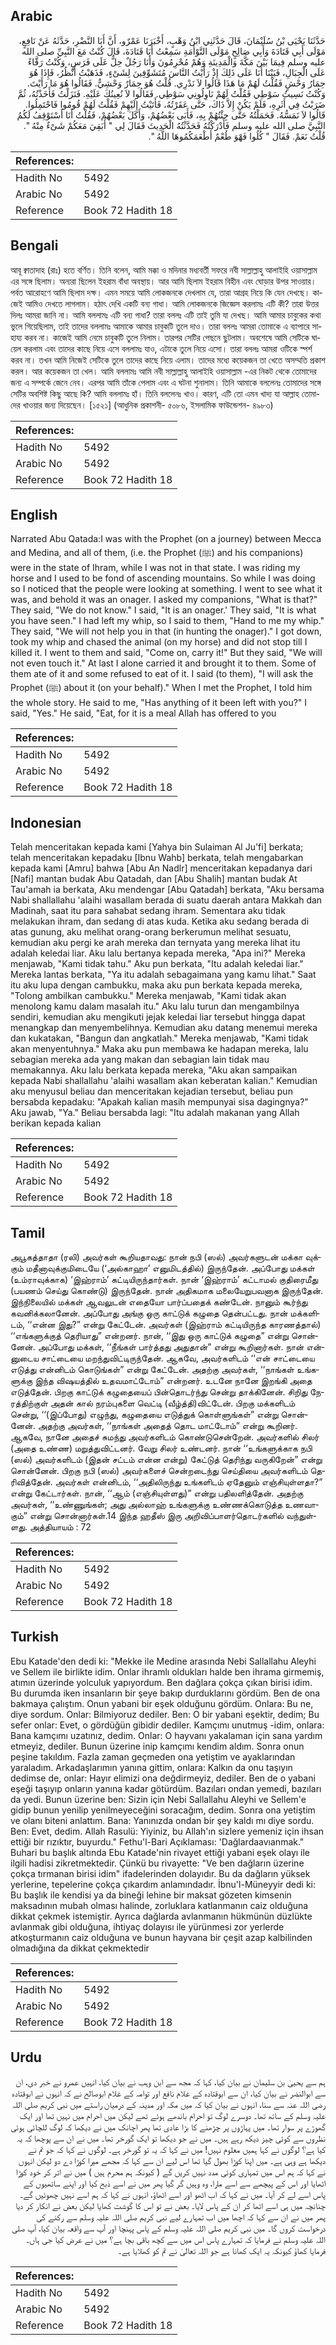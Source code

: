 ## Arabic


<div dir="rtl" lang="ar" style={{fontSize:'larger',backgroundColor:'#f8f9fa',padding:20}}>
حَدَّثَنَا يَحْيَى بْنُ سُلَيْمَانَ، قَالَ حَدَّثَنِي ابْنُ وَهْبٍ، أَخْبَرَنَا عَمْرٌو، أَنَّ أَبَا النَّضْرِ، حَدَّثَهُ عَنْ نَافِعٍ، مَوْلَى أَبِي قَتَادَةَ وَأَبِي صَالِحٍ مَوْلَى التَّوْأَمَةِ سَمِعْتُ أَبَا قَتَادَةَ، قَالَ كُنْتُ مَعَ النَّبِيِّ صلى الله عليه وسلم فِيمَا بَيْنَ مَكَّةَ وَالْمَدِينَةِ وَهُمْ مُحْرِمُونَ وَأَنَا رَجُلٌ حِلٌّ عَلَى فَرَسٍ، وَكُنْتُ رَقَّاءً عَلَى الْجِبَالِ، فَبَيْنَا أَنَا عَلَى ذَلِكَ إِذْ رَأَيْتُ النَّاسَ مُتَشَوِّفِينَ لِشَىْءٍ، فَذَهَبْتُ أَنْظُرُ، فَإِذَا هُوَ حِمَارُ وَحْشٍ فَقُلْتُ لَهُمْ مَا هَذَا قَالُوا لاَ نَدْرِي‏.‏ قُلْتُ هُوَ حِمَارٌ وَحْشِيٌّ‏.‏ فَقَالُوا هُوَ مَا رَأَيْتَ‏.‏ وَكُنْتُ نَسِيتُ سَوْطِي فَقُلْتُ لَهُمْ نَاوِلُونِي سَوْطِي‏.‏ فَقَالُوا لاَ نُعِينُكَ عَلَيْهِ‏.‏ فَنَزَلْتُ فَأَخَذْتُهُ، ثُمَّ ضَرَبْتُ فِي أَثَرِهِ، فَلَمْ يَكُنْ إِلاَّ ذَاكَ، حَتَّى عَقَرْتُهُ، فَأَتَيْتُ إِلَيْهِمْ فَقُلْتُ لَهُمْ قُومُوا فَاحْتَمِلُوا‏.‏ قَالُوا لاَ نَمَسُّهُ‏.‏ فَحَمَلْتُهُ حَتَّى جِئْتُهُمْ بِهِ، فَأَبَى بَعْضُهُمْ، وَأَكَلَ بَعْضُهُمْ، فَقُلْتُ أَنَا أَسْتَوْقِفُ لَكُمُ النَّبِيَّ صلى الله عليه وسلم فَأَدْرَكْتُهُ فَحَدَّثْتُهُ الْحَدِيثَ فَقَالَ لِي ‏"‏ أَبَقِيَ مَعَكُمْ شَىْءٌ مِنْهُ ‏"‏‏.‏ قُلْتُ نَعَمْ‏.‏ فَقَالَ ‏"‏ كُلُوا فَهْوَ طُعْمٌ أَطْعَمَكُمُوهَا اللَّهُ ‏"‏‏.‏
</div>
<div style={{backgroundColor:'#f8f9fa',padding:20, marginBottom: 10}}><table> <thead> <tr> <th>References:</th> <th></th> </tr> </thead> <tbody><tr><td>Hadith No</td><td>5492</td></tr><tr><td>Arabic No</td><td>5492</td></tr><tr><td>Reference</td><td>Book 72 Hadith 18</td></tr></tbody></table></div>

## Bengali


<div dir="ltr" lang="bn" style={{fontSize:'larger',backgroundColor:'#f8f9fa',padding:20}}>
আবূ ক্বাতাদাহ (রাঃ) হতে বর্ণিত। তিনি বলেন, আমি মক্কা ও মদিনার মধ্যবর্তী সফরে নবী সাল্লাল্লাহু আলাইহি ওয়াসাল্লাম এর সঙ্গে ছিলাম। অন্যরা ছিলেন ইহরাম বাঁধা অবস্থায়। আর আমি ছিলাম ইহরাম বিহীন এবং ঘোড়ার উপর সাওয়ার। পর্বত আরোহণে আমি ছিলাম দক্ষ। এমন সময়ে আমি লোকজনকে দেখলাম যে, তারা আগ্রহ নিয়ে কি যেন দেখছে। কাজেই আমিও দেখতে লাগলাম। হঠাৎ দেখি একটি বন্য গাধা। আমি লোকজনকে জিজ্ঞেস করলামঃ এটি কী? তারা উত্তর দিলঃ আমরা জানি না। আমি বললামঃ এটি বন্য গাধা? তারা বললঃ এটি তাই তুমি যা দেখছ। আমি আমার চাবুকের কথা ভুলে গিয়েছিলাম, তাই তাদের বললামঃ আমাকে আমার চাবুকটি তুলে দাও। তারা বললঃ আমরা তোমাকে এ ব্যাপারে সাহায্য করব না। কাজেই আমি নেমে চাবুকটি তুলে নিলাম। তারপর সেটির পেছনে ছুটলাম। অবশেষে আমি সেটিকে ঘায়েল করলাম এবং তাদের কাছে নিয়ে এসে বললামঃ যাও, এটাকে তুলে নিয়ে এসো। তারা বললঃ আমরা ওটিকে স্পর্শ করব না। তখন আমি নিজেই সেটিকে তুলে তাদের কাছে নিয়ে এলাম। তাদের মধ্যে কয়েকজন তা খেতে অসম্মতি প্রকাশ করল। আর কয়েকজন তা খেল। আমি বললামঃ আমি নবী সাল্লাল্লাহু আলাইহি ওয়াসাল্লাম -এর নিকট থেকে তোমাদের জন্য এ সম্পর্কে জেনে নেব। এরপর আমি তাঁকে পেলাম এবং এ ঘটনা শুনালাম। তিনি আমাকে বললেনঃ তোমাদের সঙ্গে সেটির অবশিষ্ট কিছু আছে কি? আমি বললামঃ হাঁ। তিনি বললেনঃ খাও। কারণ, এটি তো এমন খাদ্য যা আল্লাহ তোমাদের খাওয়ার জন্য দিয়েছেন। [১৫২১] (আধুনিক প্রকাশনী- ৫০৮৬, ইসলামিক ফাউন্ডেশন- ৪৯৮৩)
</div>
<div style={{backgroundColor:'#f8f9fa',padding:20, marginBottom: 10}}><table> <thead> <tr> <th>References:</th> <th></th> </tr> </thead> <tbody><tr><td>Hadith No</td><td>5492</td></tr><tr><td>Arabic No</td><td>5492</td></tr><tr><td>Reference</td><td>Book 72 Hadith 18</td></tr></tbody></table></div>

## English


<div dir="ltr" lang="en" style={{fontSize:'larger',backgroundColor:'#f8f9fa',padding:20}}>
Narrated Abu Qatada:I was with the Prophet (on a journey) between Mecca and Medina, and all of them, (i.e. the Prophet (ﷺ) and his companions) were in the state of Ihram, while I was not in that state. I was riding my horse and I used to be fond of ascending mountains. So while I was doing so I noticed that the people were looking at something. I went to see what it was, and behold it was an onager. I asked my companions, "What is that?" They said, "We do not know." I said, "It is an onager.' They said, "It is what you have seen." I had left my whip, so I said to them, "Hand to me my whip." They said, "We will not help you in that (in hunting the onager)." I got down, took my whip and chased the animal (on my horse) and did not stop till I killed it. I went to them and said, "Come on, carry it!" But they said, "We will not even touch it." At last I alone carried it and brought it to them. Some of them ate of it and some refused to eat of it. I said (to them), "I will ask the Prophet (ﷺ) about it (on your behalf)." When I met the Prophet, I told him the whole story. He said to me, "Has anything of it been left with you?" I said, "Yes." He said, "Eat, for it is a meal Allah has offered to you
</div>
<div style={{backgroundColor:'#f8f9fa',padding:20, marginBottom: 10}}><table> <thead> <tr> <th>References:</th> <th></th> </tr> </thead> <tbody><tr><td>Hadith No</td><td>5492</td></tr><tr><td>Arabic No</td><td>5492</td></tr><tr><td>Reference</td><td>Book 72 Hadith 18</td></tr></tbody></table></div>

## Indonesian


<div dir="ltr" lang="id" style={{fontSize:'larger',backgroundColor:'#f8f9fa',padding:20}}>
Telah menceritakan kepada kami [Yahya bin Sulaiman Al Ju'fi] berkata; telah menceritakan kepadaku [Ibnu Wahb] berkata, telah mengabarkan kepada kami [Amru] bahwa [Abu An Nadlr] menceritakan kepadanya dari [Nafi] mantan budak Abu Qatadah, dan [Abu Shalih] mantan budak At Tau'amah ia berkata, Aku mendengar [Abu Qatadah] berkata, "Aku bersama Nabi shallallahu 'alaihi wasallam berada di suatu daerah antara Makkah dan Madinah, saat itu para sahabat sedang ihram. Sementara aku tidak melakukan ihram, dan sedang di atas kuda. Ketika aku sedang berada di atas gunung, aku melihat orang-orang berkerumun melihat sesuatu, kemudian aku pergi ke arah mereka dan ternyata yang mereka lihat itu adalah keledai liar. Aku lalu bertanya kepada mereka, "Apa ini?" Mereka menjawab, "Kami tidak tahu." Aku pun berkata, "Itu adalah keledai liar." Mereka lantas berkata, "Ya itu adalah sebagaimana yang kamu lihat." Saat itu aku lupa dengan cambukku, maka aku pun berkata kepada mereka, "Tolong ambilkan cambukku." Mereka menjawab, "Kami tidak akan menolong kamu dalam masalah itu." Aku lalu turun dan mengambilnya sendiri, kemudian aku mengikuti jejak keledai liar tersebut hingga dapat menangkap dan menyembelihnya. Kemudian aku datang menemui mereka dan kukatakan, "Bangun dan angkatlah." Mereka menjawab, "Kami tidak akan menyentuhnya." Maka aku pun membawa ke hadapan mereka, lalu sebagian mereka ada yang makan dan sebagian lain tidak mau memakannya. Aku lalu berkata kepada mereka, "Aku akan sampaikan kepada Nabi shallallahu 'alaihi wasallam akan keberatan kalian." Kemudian aku menyusul beliau dan menceritakan kejadian tersebut, beliau pun bersabda kepadaku: "Apakah kalian masih mempunyai sisa dagingnya?" Aku jawab, "Ya." Beliau bersabda lagi: "Itu adalah makanan yang Allah berikan kepada kalian
</div>
<div style={{backgroundColor:'#f8f9fa',padding:20, marginBottom: 10}}><table> <thead> <tr> <th>References:</th> <th></th> </tr> </thead> <tbody><tr><td>Hadith No</td><td>5492</td></tr><tr><td>Arabic No</td><td>5492</td></tr><tr><td>Reference</td><td>Book 72 Hadith 18</td></tr></tbody></table></div>

## Tamil


<div dir="ltr" lang="ta" style={{fontSize:'larger',backgroundColor:'#f8f9fa',padding:20}}>
அபூகத்தாதா (ரலி) அவர்கள் கூறியதாவது: நான் நபி (ஸல்) அவர்களுடன் மக்கா வுக்கும் மதீனாவுக்குமிடையே (‘அல்காஹா’ எனுமிடத்தில்) இருந்தேன். அப்போது மக்கள் (உம்ராவுக்காக) ‘இஹ்ராம்’ கட்டியிருந்தார்கள். நான் ‘இஹ்ராம்’ கட்டாமல் குதிரைமீது (பயணம் செய்து கொண்டு) இருந்தேன். நான் அதிகமாக மலையேறுபவனாக இருந்தேன். இந்நிலையில் மக்கள் ஆவலுடன் எதையோ பார்ப்பதைக் கண்டேன். நானும் கூர்ந்து கவனிக்கலானேன். அப்போது அங்கு ஒரு காட்டுக் கழுதை தென்பட்டது. நான் மக்களிடம், ‘‘என்ன இது?” என்று கேட்டேன். அவர்கள் (இஹ்ராம் கட்டியிருந்த காரணத்தால்) ‘‘எங்களுக்குத் தெரியாது” என்றனர். நான், ‘‘இது ஒரு காட்டுக் கழுதை” என்று சொன்னேன். அப்போது மக்கள், ‘‘நீங்கள் பார்த்தது அதுதான்” என்று கூறினார்கள். நான் என்னுடைய சாட்டையை மறந்துவிட்டிருந்தேன். ஆகவே, அவர்களிடம் ‘‘என் சாட்டையை எடுத்து என்னிடம் கொடுங்கள்” என்று கேட்டேன். அதற்கு அவர்கள், ‘‘நாங்கள் உங்களுக்கு இந்த விஷயத்தில் உதவமாட்டோம்” என்றனர். உடனே நானே இறங்கி அதை எடுத்தேன். பிறகு காட்டுக் கழுதையைப் பின்தொடர்ந்து சென்று தாக்கினேன். சிறிது நேரத்திற்குள் அதன் கால் நரம்புகளை வெட்டி (வீழ்த்தி)விட்டேன். பிறகு மக்களிடம் சென்று, ‘‘(இப்போது) எழுந்து, கழுதையை எடுத்துக் கொள்ளுங்கள்” என்று சொன்னேன். அதற்கு அவர்கள், ‘‘நாங்கள் அதைத் தொட மாட்டோம்” என்று கூறினர். ஆகவே, நானே அதைச் சுமந்து அவர்களிடம் கொண்டுசென்றேன். அவர்களில் சிலர் (அதை உண்ண) மறுத்துவிட்டனர். வேறு சிலர் உண்டனர். நான் ‘‘உங்களுக்காக நபி (ஸல்) அவர்களிடம் (இதன் சட்டம் என்ன என்று) கேட்டுத் தெரிந்து வருகிறேன்” என்று சொன்னேன். பிறகு நபி (ஸல்) அவர்களைச் சென்றடைந்து செய்தியை அவர்களிடம் தெரிவித்தேன். அவர்கள் என்னிடம், ‘‘அதிலிருந்து உங்களிடம் ஏதேனும் எஞ்சியுள்ளதா?” என்று கேட்டார்கள். நான், ‘‘ஆம் (எஞ்சியுள்ளது)” என்று பதிலளித்தேன். அதற்கு அவர்கள், ‘‘உண்ணுங்கள்; அது அல்லாஹ் உங்களுக்கு உண்ணக்கொடுத்த உணவாகும்” என்று சொன்னார்கள்.14 இந்த ஹதீஸ் இரு அறிவிப்பாளர்தொடர்களில் வந்துள்ளது. அத்தியாயம் : 72
</div>
<div style={{backgroundColor:'#f8f9fa',padding:20, marginBottom: 10}}><table> <thead> <tr> <th>References:</th> <th></th> </tr> </thead> <tbody><tr><td>Hadith No</td><td>5492</td></tr><tr><td>Arabic No</td><td>5492</td></tr><tr><td>Reference</td><td>Book 72 Hadith 18</td></tr></tbody></table></div>

## Turkish


<div dir="ltr" lang="tr" style={{fontSize:'larger',backgroundColor:'#f8f9fa',padding:20}}>
Ebu Katade'den dedi ki: "Mekke ile Medine arasında Nebi Sallallahu Aleyhi ve Sellem ile birlikte idim. Onlar ihramlı oldukları halde ben ihrama girmemiş, atımın üzerinde yolculuk yapıyordum. Ben dağlara çokça çıkan birisi idim. Bu durumda iken insanların bir şeye bakıp durduklarını gördüm. Ben de ona bakmaya çalıştım. Onun yabani bir eşek olduğunu gördüm. Onlara: Bu ne, diye sordum. Onlar: Bilmiyoruz dediler. Ben: O bir yabani eşektir, dedim; Bu sefer onlar: Evet, o gördüğün gibidir dediler. Kamçımı unutmuş -idim, onlara: Bana kamçımı uzatınız, dedim. Onlar: O hayvanı yakalaman için sana yardım etmeyiz, dediler. Bunun üzerine inip kamçımı kendim aldım. Sonra onun peşine takıldım. Fazla zaman geçmeden ona yetiştim ve ayaklarından yaraladım. Arkadaşlarımın yanına gittim, onlara: Kalkın da onu taşıyın dedimse de, onlar: Hayır elimizi ona değdirmeyiz, dediler. Ben de o yabani eşeği taşıyıp onların yanına kadar götürdüm. Bazıları ondan yemedi, bazıları da yedi. Bunun üzerine ben: Sizin için Nebi Sallallahu Aleyhi ve Sellem'e gidip bunun yenilip yenilmeyeceğini soracağım, dedim. Sonra ona yetiştim ve olanı biteni anlattım. Bana: Yanınızda ondan bir şey kaldı mı diye sordu. Ben: Evet, dedim. Allah Rasulü: Yiyiniz, bu Allah'ın sizlere yemeniz için ihsan ettiği bir rızıktır, buyurdu." Fethu'l-Bari Açıklaması: 'Dağlardaavıanmak." Buhari bu başlık altında Ebu Katade'nin rivayet ettiği yabani eşek olayı ile ilgili hadisi zikretmektedir. Çünkü bu rivayette: "Ve ben dağların üzerine çokça tırmanan birisi idim" ifadelerinden dolayıdır. Bu da dağların yüksek yerlerine, tepelerine çokça çıkardım anlamındadır. İbnu'l-Müneyyir dedi ki: Bu başlık ile kendisi ya da bineği lehine bir maksat gözeten kimsenin maksadının mubah olması halinde, zorluklara katlanmanın caiz olduğuna dikkat çekmek istemiştir. Ayrıca dağlarda avlanmanın hükmünün düzlükte avlanmak gibi olduğuna, ihtiyaç dolayısı ile yürünmesi zor yerlerde atkoşturmanın caiz olduğuna ve bunun hayvana bir çeşit azap kalbilinden olmadığına da dikkat çekmektedir
</div>
<div style={{backgroundColor:'#f8f9fa',padding:20, marginBottom: 10}}><table> <thead> <tr> <th>References:</th> <th></th> </tr> </thead> <tbody><tr><td>Hadith No</td><td>5492</td></tr><tr><td>Arabic No</td><td>5492</td></tr><tr><td>Reference</td><td>Book 72 Hadith 18</td></tr></tbody></table></div>

## Urdu


<div dir="rtl" lang="ur" style={{fontSize:'larger',backgroundColor:'#f8f9fa',padding:20}}>
ہم سے یحییٰ بن سلیمان نے بیان کیا، کہا کہ مجھ سے ابن وہب نے بیان کیا، انہیں عمرو نے خبر دی، ان سے ابوالنضر نے بیان کیا، ان سے ابوقتادہ کے غلام نافع اور توامہ کے غلام ابوصالح نے کہ انہوں نے ابوقتادہ رضی اللہ عنہ سے سنا، انہوں نے بیان کیا کہ میں مکہ اور مدینہ کے درمیان راستے میں نبی کریم صلی اللہ علیہ وسلم کے ساتھ تھا۔ دوسرے لوگ تو احرام باندھے ہوئے تھے لیکن میں احرام میں نہیں تھا اور ایک گھوڑے پر سوار تھا۔ میں پہاڑوں پر چڑھنے کا بڑا عادی تھا پھر اچانک میں نے دیکھا کہ لوگ للچائی ہوئی نظروں سے کوئی چیز دیکھ رہے ہیں۔ میں نے جو دیکھا تو ایک گورخر تھا۔ میں نے ان سے پوچھا کہ یہ کیا ہے؟ لوگوں نے کہا ہمیں معلوم نہیں! میں نے کہا کہ یہ تو گورخر ہے۔ لوگوں نے کہا کہ جو تم نے دیکھا ہے وہی ہے۔ میں اپنا کوڑا بھول گیا تھا اس لیے ان سے کہا کہ مجھے میرا کوڑا دے دو لیکن انہوں نے کہا کہ ہم اس میں تمہاری کوئی مدد نہیں کریں گے ( کیونکہ ہم محرم ہیں ) میں نے اتر کر خود کوڑا اٹھایا اور اس کے پیچھے سے اسے مارا، وہ وہیں گر گیا پھر میں نے اسے ذبح کیا اور اپنے ساتھیوں کے پاس اسے لے کر آیا۔ میں نے کہا کہ اب اٹھو اور اسے اٹھاؤ، انہوں نے کہا کہ ہم اسے نہیں چھوئیں گے۔ چنانچہ میں ہی اسے اٹھا کر ان کے پاس لایا۔ بعض نے تو اس کا گوشت کھایا لیکن بعض نے انکار کر دیا پھر میں نے ان سے کہا کہ اچھا میں اب تمہارے لیے نبی کریم صلی اللہ علیہ وسلم سے رکنے کی درخواست کروں گا۔ میں نبی کریم صلی اللہ علیہ وسلم کے پاس پہنچا اور آپ سے واقعہ بیان کیا، آپ صلی اللہ علیہ وسلم نے فرمایا کہ تمہارے پاس اس میں سے کچھ باقی بچا ہے؟ میں نے عرض کیا جی ہاں۔ فرمایا کھاؤ کیونکہ یہ ایک کھانا ہے جو اللہ تعالیٰ نے تم کو کھلایا ہے۔
</div>
<div style={{backgroundColor:'#f8f9fa',padding:20, marginBottom: 10}}><table> <thead> <tr> <th>References:</th> <th></th> </tr> </thead> <tbody><tr><td>Hadith No</td><td>5492</td></tr><tr><td>Arabic No</td><td>5492</td></tr><tr><td>Reference</td><td>Book 72 Hadith 18</td></tr></tbody></table></div>